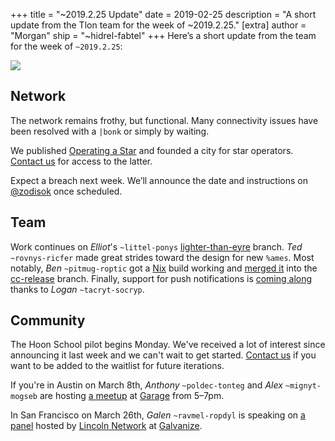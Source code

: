 +++
title = "~2019.2.25 Update"
date = 2019-02-25
description = "A short update from the Tlon team for the week of ~2019.2.25."
[extra]
author = "Morgan"
ship = "~hidrel-fabtel"
+++
Here’s a short update from the team for the week of `~2019.2.25`:

![](https://media.urbit.org/site/posts/updates/~2019.2.25-update-1.jpg")

## Network

The network remains frothy, but functional. Many connectivity issues have been resolved with a `|bonk` or simply by waiting.

We published [Operating a Star](https://urbit.org/docs/getting-started/operating-a-star/) and founded a city for star operators. [Contact us](support@urbit.org) for access to the latter.

Expect a breach next week. We’ll announce the date and instructions on [@zodisok](https://twitter.com/zodisok) once scheduled.

## Team

Work continues on *Elliot*'s `~littel-ponys` [lighter-than-eyre](https://github.com/urbit/urbit/tree/lighter-than-eyre) branch. *Ted* `~rovnys-ricfer` made great strides toward the design for new `%ames`. Most notably, *Ben* `~pitmug-roptic` got a [Nix](https://nixos.org/nix/) build working and [merged it](https://github.com/urbit/urbit/pull/1196) into the [cc-release](https://github.com/urbit/urbit/tree/cc-release) branch. Finally, support for push notifications is [coming along](https://github.com/urbit/urbit/pull/1203) thanks to *Logan* `~tacryt-socryp`.

## Community

The Hoon School pilot begins Monday. We've received a lot of interest since announcing it last week and we can't wait to get started. [Contact us](mailto:support@urbit.org) if you want to be added to the waitlist for future iterations.

If you're in Austin on March 8th, *Anthony* `~poldec-tonteg` and *Alex* `~mignyt-mogseb` are hosting [a meetup](https://www.meetup.com/urbit-sf/events/259307805/) at [Garage](https://www.garagetx.com/) from 5–7pm.

In San Francisco on March 26th, *Galen* `~ravmel-ropdyl` is speaking on [a panel](https://www.eventbrite.com/e/the-future-of-free-speech-online-registration-57429323653) hosted by [Lincoln Network](https://joinlincoln.org/) at [Galvanize](https://www.galvanize.com/campuses/san-francisco).